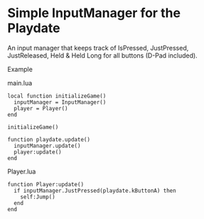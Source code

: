 # Simple InputManager for the Playdate

An input manager that keeps track of IsPressed, JustPressed, JustReleased, Held &amp; Held Long for all buttons (D-Pad included).

Example

main.lua
```
local function initializeGame()
  inputManager = InputManager()
  player = Player()
end

initializeGame()

function playdate.update()
  inputManager.update()
  player:update()
end
```
Player.lua
```
function Player:update()
  if inputManager.JustPressed(playdate.kButtonA) then
    self:Jump()
  end
end
```
